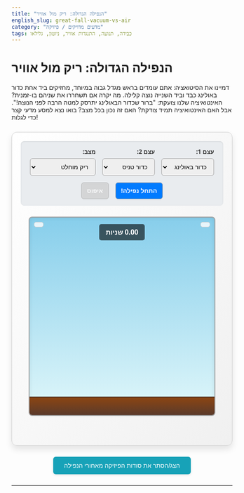 ```yaml
---
title: "הנפילה הגדולה: ריק מול אוויר"
english_slug: great-fall-vacuum-vs-air
category: "מדעים מדויקים / פיזיקה"
tags: כבידה, תנועה, התנגדות אוויר, ניוטון, גלילאו
---
```

# הנפילה הגדולה: ריק מול אוויר

דמיינו את הסיטואציה: אתם עומדים בראש מגדל גבוה במיוחד, מחזיקים ביד אחת כדור באולינג כבד וביד השנייה נוצה קלילה. מה יקרה אם תשחררו את שניהם בו-זמנית? האינטואיציה שלנו צועקת: "ברור שכדור הבאולינג יתרסק למטה הרבה לפני הנוצה!". אבל האם האינטואיציה תמיד צודקת? האם זה נכון בכל מצב? בואו נצא למסע מדעי קצר כדי לגלות!

<div class="simulation-container">
    <div class="controls">
        <div class="control-group">
            <label for="object1">עצם 1:</label>
            <select id="object1">
                <option value="bowling-ball">כדור באולינג</option>
                <option value="tennis-ball">כדור טניס</option>
                <option value="feather">נוצה</option>
                <option value="brick">לבנה</option>
            </select>
        </div>
        <div class="control-group">
            <label for="object2">עצם 2:</label>
            <select id="object2">
                <option value="tennis-ball">כדור טניס</option>
                <option value="bowling-ball">כדור באולינג</option>
                <option value="feather">נוצה</option>
                <option value="brick">לבנה</option>
            </select>
        </div>
        <div class="control-group">
            <label for="mode">מצב:</label>
            <select id="mode">
                <option value="vacuum">ריק מוחלט</option>
                <option value="air">עם התנגדות אוויר</option>
            </select>
        </div>
        <button id="startButton">התחל נפילה!</button>
        <button id="resetButton" disabled>איפוס</button>
    </div>
    <div class="simulation-area" id="simulationArea">
        <div class="ground"></div>
        <div id="timerDisplay" class="timer-display">0.00 שניות</div>
        <div id="object1Display" class="object-display display-left"></div>
        <div id="object2Display" class="object-display display-right"></div>
        <!-- Objects will be added here by JS -->
    </div>
     <div id="resultDisplay" class="result-display"></div>
</div>

<button id="toggleExplanation" class="toggle-button">הצג/הסתר את סודות הפיזיקה מאחורי הנפילה</button>

<div id="explanation" class="explanation-content" style="display: none;">
    <h2>הסבר מדעי: נפילה חופשית והכוח הבלתי נראה של האוויר</h2>

    <h3>כוח הכבידה - המנוע של הנפילה</h3>
    <p>אחד החוקים המופלאים ביקום הוא חוק הכבידה. כדור הארץ מושך אליו כל גוף עם כוח שעוצמתו תלויה במסה של הגוף ובמסה של כדור הארץ (וגם במרחק ביניהם). מה שמרתק הוא שכוח הכבידה מאיץ את כל העצמים באותה מידה! תאוצת הנפילה החופשית, אותה אנו מסמנים באות g (בערך 9.8 מטר לשנייה בריבוע על פני הים), זהה לכל הגופים באותו מקום ובאותו גובה. זה אומר שאם רק כוח הכבידה פועל, כדור באולינג ונוצה אמורים לצבור מהירות באותו קצב ולהגיע לקרקע יחד.</p>

    <h3>התנגדות אוויר - הבלם המעכב</h3>
    <p>אבל רגע, בניסוי היומיומי נוצה נופלת לאט הרבה יותר מכדור באולינג. למה? התשובה טמונה ב"אוויר" עצמו! כשאנחנו נעים דרך האוויר, חלקיקי האוויר מתנגשים בנו ויוצרים כוח התנגדות, הנקרא גם גרר (Drag). כוח הגרר תמיד פועל בכיוון המנוגד לכיוון התנועה ומנסה להאט את הגוף. עוצמתו של כוח הגרר תלויה בכמה דברים: כמה מהר הגוף נע (ככל שמהירות גבוהה יותר, כך הגרר גדול יותר), צורת הגוף (עד כמה הוא "אווירודינמי"), גודל שטח הפנים של הגוף שפונה לכיוון התנועה, וגם צפיפות האוויר.</p>

    <h3>הדו-קרב: כבידה מול גרר</h3>
    <p>כאשר גוף נופל באוויר, פועלים עליו שני כוחות עיקריים: כוח הכבידה שמושך אותו למטה, וכוח הגרר שדוחף אותו למעלה. הכוח השקול הוא ההפרש בין שני הכוחות הללו. לפי החוק השני של ניוטון (F=ma), הכוח השקול קובע את התאוצה של הגוף. ככל שכוח הגרר גדול יותר יחסית לכוח הכבידה, כך התאוצה תהיה קטנה יותר והגוף יואט יותר.</p>

    <h3>למה הנוצה מפסידה באוויר?</h3>
    <p>לנוצה יש מסה קטנה מאוד, אבל שטח פנים גדול יחסית למסתה. כדור באולינג, לעומת זאת, הוא כבד מאוד ויש לו שטח פנים קטן יחסית למסתו. כוח הכבידה על כדור הבאולינג גדול הרבה יותר מכוח הכבידה על הנוצה. עם זאת, כוח הגרר שנוצר במהלך הנפילה גדל עם שטח הפנים ועם המהירות. עבור הנוצה הקלה, כוח הגרר הופך במהירות למשמעותי מאוד יחסית לכוח הכבידה הקטן הפועל עליה. הוא "בולע" חלק גדול מהתאוצה, ולכן היא נופלת לאט. כדור הבאולינג הכבד צריך להגיע למהירות גבוהה הרבה יותר כדי שכוח הגרר יגיע לגודל משמעותי יחסית לכוח הכבידה הגדול הפועל עליו. לכן הוא מאיץ מהר יותר ונופל מהר יותר באוויר.</p>

    <h3>מהירות סופית - הגבול העליון למהירות הנפילה</h3>
    <p>ככל שגוף נופל מהר יותר, כך כוח הגרר גדל. בשלב מסוים, עבור עצמים רבים שנופלים באוויר, כוח הגרר גדל עד שהוא משתווה בדיוק לכוח הכבידה. במצב זה, הכוח השקול הוא אפס! לפי חוק ניוטון השני, אם הכוח השקול הוא אפס, התאוצה היא אפס. הגוף מפסיק להאיץ וממשיך ליפול במהירות קבועה הנקראת "מהירות סופית" (Terminal Velocity). לכל גוף יש מהירות סופית שונה, התלויה במסה שלו, בצורתו ובשטח הפנים שלו. צנחנים משתמשים במצנח כדי להגדיל באופן דרמטי את שטח הפנים שלהם ולהגיע למהירות סופית נמוכה מספיק כדי לנחות בשלום!</p>

    <h3>הניסויים המפורסמים בהיסטוריה</h3>
    <p>את הרעיון שעצמים נופלים באותה תאוצה בהיעדר אוויר הגה לראשונה גלילאו גליליי במאה ה-16. הוא התנגד לתפיסה של אריסטו (שהייתה מקובלת אלפיים שנה!) שעצמים כבדים נופלים מהר יותר. למרות הסיפור הפופולרי על השלכת עצמים ממגדל פיזה, רוב ההיסטוריונים סבורים שגלילאו לא ביצע בפועל את הניסוי המפורסם שם, אלא הגיע למסקנותיו באמצעות ניסויים אחרים וחשיבה מעמיקה. אבל ההדגמה הדרמטית ביותר התרחשה באמת בשנת 1971, על הירח! האסטרונאוט דייוויד סקוט ממשימת אפולו 15 שיחרר פטיש ונוצה בו-זמנית על פני הירח, שלו אין אטמוספירה (כלומר, הוא ריק מוחלט). וכצפוי, הפטיש והנוצה פגעו בקרקע הירח באותו רגע בדיוק, כמו שגלילאו חזה מאות שנים לפני כן!</p>
</div>

<style>
    /* General container and layout */
    .simulation-container {
        font-family: 'Segoe UI', Tahoma, Geneva, Verdana, sans-serif;
        direction: rtl;
        text-align: right;
        margin: 25px auto;
        padding: 20px;
        border: 1px solid #d0d0d0;
        border-radius: 12px;
        background: linear-gradient(to bottom right, #ffffff, #f0f0f0);
        max-width: 750px;
        box-shadow: 0 8px 15px rgba(0,0,0,0.1);
        overflow: hidden; /* Contain floating elements */
    }

    /* Controls Section */
    .controls {
        display: flex;
        flex-wrap: wrap;
        gap: 15px;
        margin-bottom: 25px;
        align-items: flex-end;
        justify-content: center; /* Center controls */
        background-color: #e9ecef;
        padding: 15px;
        border-radius: 8px;
        box-shadow: inset 0 1px 3px rgba(0,0,0,0.1);
    }

    .control-group {
        display: flex;
        flex-direction: column;
        min-width: 120px; /* Ensure controls have minimum width */
    }

    .controls label {
        margin-bottom: 6px;
        font-weight: bold;
        font-size: 0.95em;
        color: #333;
    }

    .controls select, .controls button {
        padding: 10px 12px;
        border: 1px solid #a0a0a0;
        border-radius: 6px;
        font-size: 1em;
        transition: border-color 0.3s ease, box-shadow 0.3s ease;
    }
     .controls select:focus {
         border-color: #007bff;
         box-shadow: 0 0 5px rgba(0, 123, 255, 0.25);
         outline: none;
     }

    .controls button {
        background-color: #007bff;
        color: white;
        cursor: pointer;
        transition: background-color 0.3s ease, transform 0.1s ease;
        font-weight: bold;
    }

    .controls button:hover:not(:disabled) {
        background-color: #0056b3;
        transform: translateY(-1px);
    }

    .controls button:active:not(:disabled) {
         transform: translateY(0);
         box-shadow: inset 0 2px 4px rgba(0,0,0,0.2);
    }

    .controls button:disabled {
        background-color: #cccccc;
        cursor: not-allowed;
        opacity: 0.7;
    }

    /* Simulation Area */
    .simulation-area {
        width: calc(100% - 40px); /* Adjust width for padding/border if needed */
        height: 450px; /* Increased height for better visualization */
        border: 2px solid #a0a0a0;
        background: linear-gradient(to bottom, #87ceeb, #e0f7fa); /* Sky gradient */
        position: relative;
        overflow: hidden; /* Hide objects below ground */
        margin: 0 auto; /* Center the simulation area */
        border-radius: 8px;
        box-shadow: inset 0 0 10px rgba(0,0,0,0.1);
    }

    .ground {
        position: absolute;
        bottom: 0;
        left: 0;
        width: 100%;
        height: 40px; /* Ground height */
        background: linear-gradient(to top, #5a3a2b, #8b4513); /* Brown earth gradient */
        z-index: 1; /* Make sure it's above objects */
        border-top: 2px solid #4a2a1b;
    }

     .timer-display {
        position: absolute;
        top: 15px;
        left: 50%; /* Center horizontally */
        transform: translateX(-50%);
        background-color: rgba(0, 0, 0, 0.6);
        color: white;
        padding: 8px 15px;
        border-radius: 5px;
        font-size: 1.1em;
        font-weight: bold;
        z-index: 15; /* Above everything else */
     }

    .object-display {
        position: absolute;
        top: 10px;
        font-size: 0.9em;
        color: #333;
        z-index: 10; /* Above ground and objects */
        background-color: rgba(255, 255, 255, 0.8);
        padding: 5px 10px;
        border-radius: 5px;
        border: 1px solid #ccc;
    }

    .display-left { left: 10px; }
    .display-right { right: 10px; }


    /* Object styles (these will be applied via JS) */
    .falling-object {
        position: absolute;
        top: 0; /* Start at the top */
        width: 30px; /* Default size */
        height: 30px; /* Default size */
        z-index: 5; /* Below display, above ground */
        transition: none; /* JS handles position, avoid CSS transitions */
        box-sizing: border-box; /* Include padding/border in size */
        display: flex;
        align-items: center;
        justify-content: center;
        font-size: 1.5em; /* For potential icons */
        color: rgba(0,0,0,0.8);
    }

    /* Specific object visual styles */
    /* Use Unicode characters or simple CSS shapes for icons */
    .object-bowling-ball {
        width: 45px; height: 45px;
        background: radial-gradient(circle at 30% 30%, #888, #333);
        border-radius: 50%;
        border: 2px solid #222;
        color: transparent; /* Hide potential icon */
        left: 30%; /* Initial position */
        transform: translateX(-50%);
    }

    .object-tennis-ball {
        width: 30px; height: 30px;
        background-color: #90ee90; /* Light green */
        border-radius: 50%;
        border: 1px solid #55aa55;
        left: 70%; /* Initial position */
        transform: translateX(-50%);
        box-shadow: 0 0 5px rgba(144, 238, 144, 0.5);
    }

    .object-feather {
        width: 20px; height: 50px; /* Elongated */
        background: linear-gradient(to right, #eee, #fff, #eee);
        border: 1px solid #ccc;
        border-radius: 0;
        left: 30%; /* Initial position */
        transform: translateX(-50%) rotate(10deg); /* Slightly tilted */
        opacity: 0.9;
        box-shadow: 1px 1px 3px rgba(0,0,0,0.1);
    }

    .object-brick {
        width: 40px; height: 25px;
        background: linear-gradient(to bottom, #b22222, #8b0000); /* Red brick gradient */
        border-radius: 3px;
        left: 70%; /* Initial position */
        transform: translateX(-50%);
        border: 1px solid #660000;
        box-shadow: 1px 1px 3px rgba(0,0,0,0.2);
    }

    .object-landed {
        /* Add a subtle effect on landing */
        animation: subtleBounce 0.3s ease-out forwards;
    }

    @keyframes subtleBounce {
        0% { transform: translateY(0); }
        50% { transform: translateY(-5px); }
        100% { transform: translateY(0); }
    }


    /* Result Display */
    .result-display {
        text-align: center;
        margin-top: 20px;
        font-size: 1.3em;
        font-weight: bold;
        color: #0056b3;
        min-height: 1.5em; /* Reserve space */
    }

    /* Explanation Section */
    .toggle-button {
        display: block;
        margin: 25px auto;
        padding: 12px 25px;
        background-color: #17a2b8; /* Info blue */
        color: white;
        border: none;
        border-radius: 6px;
        cursor: pointer;
        font-size: 1em;
        transition: background-color 0.3s ease, transform 0.1s ease;
        box-shadow: 0 2px 5px rgba(0,0,0,0.1);
    }

    .toggle-button:hover {
        background-color: #138496;
        transform: translateY(-1px);
    }
    .toggle-button:active {
         transform: translateY(0);
         box-shadow: inset 0 2px 4px rgba(0,0,0,0.2);
    }


    .explanation-content {
        direction: rtl;
        text-align: right;
        margin: 20px auto;
        padding: 20px;
        border: 1px solid #d0d0d0;
        border-radius: 12px;
        background-color: #fefefe;
        max-width: 750px;
        box-shadow: 0 5px 10px rgba(0,0,0,0.08);
        line-height: 1.7;
        color: #333;
    }

    .explanation-content h2, .explanation-content h3 {
        color: #0056b3;
        margin-top: 25px;
        margin-bottom: 12px;
        border-bottom: 2px solid #eee;
        padding-bottom: 8px;
        font-weight: bold;
    }
     .explanation-content h2 {
         font-size: 1.8em;
     }
     .explanation-content h3 {
         font-size: 1.4em;
         color: #17a2b8;
     }

    .explanation-content p {
        margin-bottom: 18px;
        font-size: 1.1em;
    }

</style>

<script>
    document.addEventListener('DOMContentLoaded', () => {
        const simulationArea = document.getElementById('simulationArea');
        const object1Select = document.getElementById('object1');
        const object2Select = document.getElementById('object2');
        const modeSelect = document.getElementById('mode');
        const startButton = document.getElementById('startButton');
        const resetButton = document.getElementById('resetButton');
        const timerDisplay = document.getElementById('timerDisplay');
        const object1Display = document.getElementById('object1Display');
        const object2Display = document.getElementById('object2Display');
        const resultDisplay = document.getElementById('resultDisplay');
        const toggleExplanationButton = document.getElementById('toggleExplanation');
        const explanationDiv = document.getElementById('explanation');

        const GROUND_HEIGHT_PX = 40; // Must match .ground height in CSS
        const simHeightPx = simulationArea.clientHeight - GROUND_HEIGHT_PX; // Total pixels for falling area
        const simHeightMeters = 150; // Assume simulation height corresponds to 150 meters for physics scale

        const G = 9.81; // Acceleration due to gravity (m/s^2)
        const AIR_DENSITY = 1.225; // kg/m^3 at sea level (simplified)
        const DRAG_COEFFICIENT = 0.5; // Average drag coefficient (simplified, adjust for feel)
        const TIME_STEP = 0.016; // Simulation time step (approx 1/60 second for 60fps)

        // Object properties (mass in kg, area facing down in m^2 - simplified)
        // Effective area needs to be scaled to real-world values conceptually for drag calculation
        const objectProperties = {
            'bowling-ball': { name: 'כדור באולינג', mass: 6, area: 0.015 }, // Area of a sphere ~pi*r^2
            'tennis-ball': { name: 'כדור טניס', mass: 0.058, area: 0.004 },
            'feather': { name: 'נוצה', mass: 0.0005, area: 0.03 }, // Large area, low mass
            'brick': { name: 'לבנה', mass: 2, area: 0.01 }
        };

        let animationFrameId = null;
        let objects = [];
        let startTime = null;
        let simulationRunning = false;

        function createObjectElement(id, type, initialLeftPercent) {
            const obj = document.createElement('div');
            obj.id = id;
            // Remove any previous object class
            obj.className = 'falling-object'; // Start fresh
            obj.classList.add(`object-${type}`);
            obj.style.left = `${initialLeftPercent}%`;
            // Set initial top position explicitly
            obj.style.top = '0px';
            simulationArea.appendChild(obj);
            return obj;
        }

        function initializeSimulation() {
            // Clear previous objects and results
            simulationArea.querySelectorAll('.falling-object').forEach(el => el.remove());
            resultDisplay.textContent = ''; // Clear result text
            timerDisplay.textContent = '0.00 שניות'; // Reset timer display

            const obj1Type = object1Select.value;
            const obj2Type = object2Select.value;

            // Create object elements
            const obj1Element = createObjectElement('obj1', obj1Type, 30);
            const obj2Element = createObjectElement('obj2', obj2Type, 70);

            // Initialize object state
            objects = [
                {
                    element: obj1Element,
                    display: object1Display,
                    name: objectProperties[obj1Type].name,
                    mass: objectProperties[obj1Type].mass,
                    area: objectProperties[obj1Type].area,
                    positionY: 0, // meters from top
                    velocityY: 0, // m/s
                    accelerationY: 0, // m/s^2
                    landedTime: null, // Time when landed
                    initialLeft: 30 // For reset
                },
                {
                    element: obj2Element,
                    display: object2Display,
                    name: objectProperties[obj2Type].name,
                    mass: objectProperties[obj2Type].mass,
                    area: objectProperties[obj2Type].area,
                    positionY: 0, // meters from top
                    velocityY: 0, // m/s
                    accelerationY: 0, // m/s^2
                    landedTime: null,
                     initialLeft: 70 // For reset
                }
            ];

             // Set initial display text
            updateDisplay(0); // Display initial state (time 0)

            simulationRunning = false;
            startButton.disabled = false;
            resetButton.disabled = true; // Disable reset until simulation starts or finishes
             // Enable selects for object/mode changes
            object1Select.disabled = false;
            object2Select.disabled = false;
            modeSelect.disabled = false;
        }

        function updatePhysics(obj, mode, deltaTime) {
            // Check if object has already landed
            if (obj.landedTime !== null) {
                // Ensure element is exactly at the ground position and doesn't move
                const groundPosYpx = simHeightPx;
                obj.element.style.top = `${groundPosYpx}px`;
                obj.velocityY = 0;
                obj.accelerationY = 0;
                return;
            }

            let forceGravity = obj.mass * G; // Force down (positive)
            let forceDrag = 0; // Force up (negative)

            if (mode === 'air') {
                // Drag formula: F_drag = 0.5 * rho * v^2 * Cd * A
                // rho = AIR_DENSITY, v = obj.velocityY, Cd = DRAG_COEFFICIENT, A = obj.area
                // Drag opposes motion, so if velocity is positive (down), drag is negative (up)
                forceDrag = -0.5 * AIR_DENSITY * obj.velocityY * Math.abs(obj.velocityY) * DRAG_COEFFICIENT * obj.area;
            }

            // Calculate net force (positive is down)
            let netForce = forceGravity + forceDrag; // gravity is positive, drag is negative

            // Calculate acceleration (a = F_net / m)
            obj.accelerationY = netForce / obj.mass;

            // Update velocity and position using numerical integration (Euler method)
            // Using the time step from requestAnimationFrame (deltaTime)
            obj.velocityY += obj.accelerationY * (deltaTime / 1000); // deltaTime is in milliseconds
            obj.positionY += obj.velocityY * (deltaTime / 1000); // deltaTime is in milliseconds

            // Check for landing
            // Convert positionY (meters) to pixels and check against ground pixel position
            const currentPosYpx = obj.positionY * (simHeightPx / simHeightMeters);
            if (currentPosYpx >= simHeightPx) {
                obj.positionY = simHeightMeters; // Cap at ground level in meters
                obj.landedTime = (performance.now() - startTime) / 1000; // Record landing time in seconds
                obj.element.classList.add('object-landed'); // Trigger landing animation
                obj.velocityY = 0; // Stop velocity immediately
                obj.accelerationY = 0; // Stop acceleration
                // Position element exactly at ground
                 obj.element.style.top = `${simHeightPx}px`;
            }
        }

        function updateVisuals() {
            objects.forEach(obj => {
                // Map meters position to pixels position
                const posYpx = obj.positionY * (simHeightPx / simHeightMeters);
                // Position the element, ensuring it doesn't go below the ground pixel level
                obj.element.style.top = `${Math.min(posYpx, simHeightPx)}px`;
            });
        }

        function updateDisplay(elapsedTime) {
             timerDisplay.textContent = `${elapsedTime.toFixed(2)} שניות`; // Update timer

             objects.forEach(obj => {
                 // Display velocity and height from ground
                 const velocityMs = obj.velocityY.toFixed(1);
                 const heightM = (simHeightMeters - obj.positionY); // Height from ground
                 obj.display.textContent = `${obj.name}: מהירות ${velocityMs} מ/ש | גובה ${Math.max(0, heightM).toFixed(1)} מ'`;

                 // If landed, update display to show landed info
                 if (obj.landedTime !== null) {
                     obj.display.textContent = `${obj.name}: נחת בזמן ${obj.landedTime.toFixed(2)} שניות`;
                 }
             });
        }

        function checkSimulationComplete() {
            // Simulation is complete when both objects have landed
            return objects.every(obj => obj.landedTime !== null);
        }

        function displayResults() {
            // Sort objects by landing time
            const sortedObjects = [...objects].sort((a, b) => {
                // Handle cases where one or both haven't landed (shouldn't happen if checkSimulationComplete is true, but for safety)
                if (a.landedTime === null && b.landedTime === null) return 0;
                if (a.landedTime === null) return 1; // b lands first
                if (b.landedTime === null) return -1; // a lands first
                return a.landedTime - b.landedTime;
            });

            const obj1 = sortedObjects[0];
            const obj2 = sortedObjects[1];

            if (obj1.landedTime === obj2.landedTime || Math.abs(obj1.landedTime - obj2.landedTime) < 0.05) { // Consider times very close as a tie
                 resultDisplay.textContent = `תוצאה: נחתו כמעט בו-זמנית! (${obj1.landedTime.toFixed(2)} שניות)`;
                 resultDisplay.style.color = '#28a745'; // Green for tie/close
            } else {
                resultDisplay.textContent = `תוצאה: ${obj1.name} נחת ראשון (${obj1.landedTime.toFixed(2)} שניות) לפני ${obj2.name} (${obj2.landedTime.toFixed(2)} שניות)`;
                 resultDisplay.style.color = '#dc3545'; // Red for difference
            }
        }

        let lastTimestamp = 0;
        function gameLoop(timestamp) {
            if (!startTime) startTime = timestamp;
            const elapsedSinceStart = (timestamp - startTime) / 1000; // Total elapsed time in seconds
            const deltaTime = timestamp - lastTimestamp; // Time since last frame in milliseconds
            lastTimestamp = timestamp;

            // Prevent extremely large delta times if tab was inactive
            const safeDeltaTime = Math.min(deltaTime, 1000/30); // Cap delta to max ~30fps frame time

            objects.forEach(obj => {
                 // Only update physics for objects that haven't landed
                 if (obj.landedTime === null) {
                    updatePhysics(obj, modeSelect.value, safeDeltaTime);
                 }
            });

            updateVisuals();
            updateDisplay(elapsedSinceStart);

            if (checkSimulationComplete()) {
                simulationRunning = false;
                startButton.disabled = true; // Keep start disabled
                resetButton.disabled = false; // Enable reset
                displayResults(); // Show outcome
            } else {
                animationFrameId = requestAnimationFrame(gameLoop);
            }
        }

        startButton.addEventListener('click', () => {
            if (simulationRunning) return; // Prevent multiple clicks

            simulationRunning = true;
            startButton.disabled = true;
            resetButton.disabled = false; // Enable reset once started
             // Disable selects during simulation
            object1Select.disabled = true;
            object2Select.disabled = true;
            modeSelect.disabled = true;

            // Reset object positions visually before starting
            objects.forEach(obj => {
                 obj.element.style.top = '0px';
                 obj.element.classList.remove('object-landed');
            });
            // Reset object state logically
             objects.forEach(obj => {
                obj.positionY = 0;
                obj.velocityY = 0;
                obj.accelerationY = 0;
                obj.landedTime = null;
            });

            resultDisplay.textContent = ''; // Clear previous result
            startTime = performance.now(); // Reset timer start
            lastTimestamp = startTime; // Initialize last timestamp for deltaTime calculation

            animationFrameId = requestAnimationFrame(gameLoop); // Start animation loop
        });

        resetButton.addEventListener('click', () => {
            if (animationFrameId) {
                cancelAnimationFrame(animationFrameId);
            }
             simulationRunning = false;
            initializeSimulation(); // Re-initialize state and visuals
            startButton.disabled = false; // Enable start
            resetButton.disabled = true; // Disable reset
        });

        toggleExplanationButton.addEventListener('click', () => {
            const isHidden = explanationDiv.style.display === 'none';
            explanationDiv.style.display = isHidden ? 'block' : 'none';
            toggleExplanationButton.textContent = isHidden ? 'הסתר את סודות הפיזיקה מאחורי הנפילה' : 'הצג/הסתר את סודות הפיזיקה מאחורי הנפילה';
        });

        // Initial setup
        initializeSimulation();

    });
</script>
---